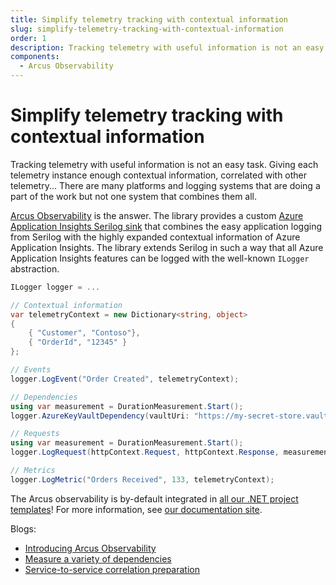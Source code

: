 ```yaml
---
title: Simplify telemetry tracking with contextual information
slug: simplify-telemetry-tracking-with-contextual-information
order: 1
description: Tracking telemetry with useful information is not an easy task. Giving each telemetry instance enough contextual information, correlated with other telemetry...
components:
  - Arcus Observability
---
```


# Simplify telemetry tracking with contextual information

Tracking telemetry with useful information is not an easy task. Giving each telemetry instance enough contextual information, correlated with other telemetry... There are many platforms and logging systems that are doing a part of the work but not one system that combines them all.

[Arcus Observability](https://observability.arcus-azure.net/) is the answer. The library provides a custom [Azure Application Insights Serilog sink](https://observability.arcus-azure.net/Features/sinks/azure-application-insights) that combines the easy application logging from Serilog with the highly expanded contextual information of Azure Application Insights. The library extends Serilog in such a way that all Azure Application Insights features can be logged with the well-known `ILogger` abstraction.

```csharp
ILogger logger = ...

// Contextual information
var telemetryContext = new Dictionary<string, object>
{
    { "Customer", "Contoso"},
    { "OrderId", "12345" }
};

// Events
logger.LogEvent("Order Created", telemetryContext);

// Dependencies
using var measurement = DurationMeasurement.Start();
logger.AzureKeyVaultDependency(vaultUri: "https://my-secret-store.vault.azure.net", secretName: "ServiceBus-ConnectionString", isSuccessful: true, measurement, telemetryContext);

// Requests
using var measurement = DurationMeasurement.Start();
logger.LogRequest(httpContext.Request, httpContext.Response, measurement, telemetryContext);

// Metrics
logger.LogMetric("Orders Received", 133, telemetryContext);
```

The Arcus observability is by-default integrated in [all our .NET project templates](https://templates.arcus-azure.net/)!
For more information, see [our documentation site](https://observability.arcus-azure.net/).

Blogs:

- [Introducing Arcus Observability](https://www.codit.eu/blog/announcing-arcus-observability/)
- [Measure a variety of dependencies](https://www.codit.eu/blog/measure-a-variety-of-azure-dependencies-with-observability-v0-2/)
- [Service-to-service correlation preparation](https://www.codit.eu/blog/service-correlation-preparation-net-6-support-in-arcus-observability-v2-4/)
